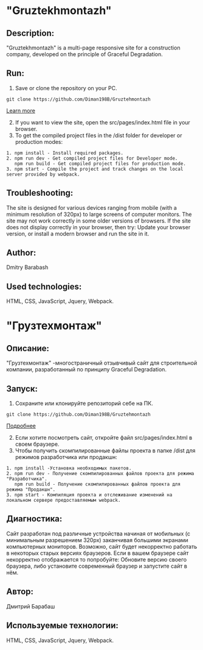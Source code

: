 # "Gruztekhmontazh"

## Description:
"Gruztekhmontazh" is a multi-page responsive site for a construction company, developed on the principle of Graceful Degradation.

## Run:
1. Save or clone the repository on your PC. 
```
git clone https://github.com/Diman198B/Gruztehmontazh       
```
[Learn more](https://git-scm.com/book/ru/v2/Приложение-C%3A-Команды-Git-Клонирование-и-создание-репозиториев)

2. If you want to view the site, open the src/pages/index.html file in your browser.
3. To get the compiled project files in the /dist folder for developer or production modes:
```
1. npm install - Install required packages.
2. npm run dev - Get compiled project files for Developer mode.
   npm run build - Get compiled project files for production mode.
3. npm start - Compile the project and track changes on the local server provided by webpack.
```

## Troubleshooting:
The site is designed for various devices ranging from mobile (with a minimum resolution of 320px) to large screens of computer monitors. The site may not work correctly in some older versions of browsers. If the site does not display correctly in your browser, then try: Update your browser version, or install a modern browser and run the site in it.

## Author:
Dmitry Barabash
 
## Used technologies:
HTML, CSS, JavaScript, Jquery, Webpack.   





# "Грузтехмонтаж"

## Описание:
"Грузтехмонтаж" -многостраничный отзывчивый сайт для строительной компании, разработанный по принципу Graceful Degradation.

## Запуск: 
1. Сохраните или клонируйте репозиторий себе на ПК.  
```
git clone https://github.com/Diman198B/Gruztehmontazh
```
[Подробнее](https://git-scm.com/book/ru/v2/Приложение-C%3A-Команды-Git-Клонирование-и-создание-репозиториев)

2. Если хотите посмотреть сайт, откройте файл src/pages/index.html в своем браузере.
3. Чтобы получить скомпилированные файлы проекта в папке /dist для режимов разработчика или продакшн:
```
1. npm install -Установка необходимых пакетов.
2. npm run dev - Получение скомпилированных файлов проекта для режима "Разработчика".
   npm run build - Получение скомпилированных файлов проекта для режима "Продакшн".
3. npm start - Компиляция проекта и отслеживание изменений на локальном сервере предоставляемым webpack.
```

## Диагностика:
Сайт разработан под различные устройства начиная от мобильных (с минимальным разрешением 320px) заканчивая большими экранами компьютерных мониторов. Возможно, сайт будет некорректно работать в некоторых старых версиях браузеров. Если в вашем браузере сайт некорректно отображается то попробуйте: Обновите версию своего браузера, либо установите современный браузер и запустите сайт в нём.

## Автор:
Дмитрий Барабаш
 
## Используемые технологии:
HTML, CSS, JavaScript, Jquery, Webpack.  
